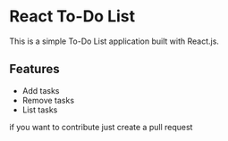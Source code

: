 # React To-Do List

This is a simple To-Do List application built with React.js.

## Features
- Add tasks
- Remove tasks
- List tasks

if you want to contribute just create a pull request
